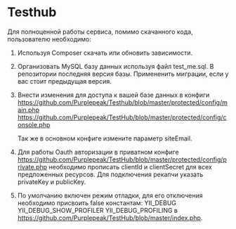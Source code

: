 Testhub
=======

Для полноценной работы сервиса, помимо скачанного кода, пользователю необходимо:

1) Используя Composer скачать или обновить зависимости.

2) Организовать MySQL базу данных используя файл test_me.sql. В репозитории последняя версия базы. Примененить миграции, если у    вас стоит предыдущая версия.

3) Внести изменения для доступа к вашей базе данных в конфиги
    https://github.com/Purplepeak/Testhub/blob/master/protected/config/main.php
    https://github.com/Purplepeak/TestHub/blob/master/protected/config/console.php

   Так же в основном конфиге измените параметр siteEmail.

4) Для работы Oauth авторизации в приватном конфиге      https://github.com/Purplepeak/TestHub/blob/master/protected/config/private.php необходимо прописать clientId и clientSecret для всех предложенных ресурсов.
Для подключения рекапчи указать privateKey и publicKey.

5) По умолчанию включен режим отладки, для его отключения необходимо присвоить false константам: 
       YII_DEBUG
       YII_DEBUG_SHOW_PROFILER
       YII_DEBUG_PROFILING 
   в https://github.com/Purplepeak/TestHub/blob/master/index.php.
